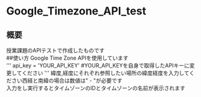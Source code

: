 # Google_Timezone_API_test
## 概要  
授業課題のAPIテストで作成したものです  
##使い方
Google Time Zone APIを使用しています  
''' api_key = 'YOUR_API_KEY'  #YOUR_API_KEYを自身で取得したAPIキーに変更してください '''
緯度,経度にそれぞれ参照したい場所の緯度経度を入力してください西経と南緯の場合は数値は" - "が必要です  
入力をし実行するとタイムゾーンのIDとタイムゾーンの名前が表示されます  　　
